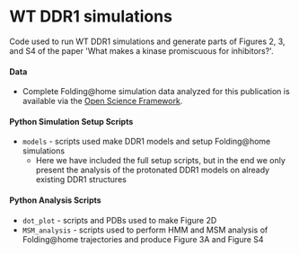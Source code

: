 # WT DDR1 simulations

Code used to run WT DDR1 simulations and generate parts of Figures 2, 3, and S4 of the paper 'What makes a kinase promiscuous for inhibitors?'.  

#### Data
* Complete Folding@home simulation data analyzed for this publication is available via the [Open Science Framework](https://osf.io/).
#### Python Simulation Setup Scripts
* `models` - scripts used make DDR1 models and setup Folding@home simulations
  * Here we have included the full setup scripts, but in the end we only present the analysis of the protonated DDR1 models on already existing DDR1 structures
#### Python Analysis Scripts
* `dot_plot` - scripts and PDBs used to make Figure 2D
* `MSM_analysis` - scripts used to perform HMM and MSM analysis of Folding@home trajectories and produce Figure 3A and Figure S4